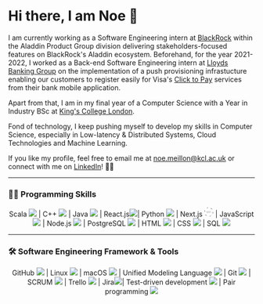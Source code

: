 # Hi there, I am Noe 👋

I am currently working as a Software Engineering intern at [BlackRock](https://www.blackrock.com/) within the Aladdin Product Group division delivering stakeholders-focused features on BlackRock's Aladdin ecosystem. Beforehand, for the year 2021-2022, I worked as a Back-end Software Engineering intern at [Lloyds Banking Group](https://www.lloydsbankinggroup.com/) on the implementation of a push provisioning infrastucture enabling our customers to register easily for Visa's [Click to Pay](https://usa.visa.com/pay-with-visa/checkout.html) services from their bank mobile application.

Apart from that, I am in my final year of a Computer Science with a Year in Industry BSc at [King's College London](https://www.kcl.ac.uk/study/undergraduate/courses/computer-science-with-a-year-in-industry-bsc).

Fond of technology, I keep pushing myself to develop my skills in Computer Science, especially in Low-latency & Distributed Systems, Cloud Technologies and Machine Learning.

If you like my profile, feel free to email me at noe.meillon@kcl.ac.uk or connect with me on [LinkedIn](https://www.linkedin.com/in/noemeillon/)! 👥💬

 ---

###  👨‍💻 Programming Skills

<div align = "center"> 
  Scala <img src = "https://cdn.freebiesupply.com/logos/large/2x/scala-4-logo-png-transparent.png" height = "20"/> | C++ <img src = "https://upload.wikimedia.org/wikipedia/commons/thumb/1/18/ISO_C%2B%2B_Logo.svg/1822px-ISO_C%2B%2B_Logo.svg.png" width = "20"/> | Java <img src = "https://plumbr.io/app/uploads/2019/06/java.png" width = "22"/> | React.js<img src = "https://upload.wikimedia.org/wikipedia/commons/thumb/a/a7/React-icon.svg/1280px-React-icon.svg.png" height = "20"/>| Python <img src = "https://upload.wikimedia.org/wikipedia/commons/thumb/c/c3/Python-logo-notext.svg/1200px-Python-logo-notext.svg.png" width="20"/> | Next.js <img src = "https://raw.githubusercontent.com/Rohan-Shakya/Rohan-Shakya/master/images/next_logo.png" height = "20"/> | JavaScript <img src = "https://cdn.iconscout.com/icon/free/png-256/javascript-2752148-2284965.png" width = "20"/> | Node.js <img src = "https://upload.wikimedia.org/wikipedia/commons/thumb/d/d9/Node.js_logo.svg/1280px-Node.js_logo.svg.png" height = "20"/> | PostgreSQL <img src = "https://upload.wikimedia.org/wikipedia/commons/thumb/2/29/Postgresql_elephant.svg/1200px-Postgresql_elephant.svg.png" width = "20"/> | HTML <img src = "https://cdn.pixabay.com/photo/2017/08/05/11/16/logo-2582748_640.png" width = "22"/> | CSS <img src = "https://camo.githubusercontent.com/0add6fa71ef42c497b9fc1333e4419e8eda6f3a9d0381b448ed66bf549a7566a/68747470733a2f2f63646e312e69636f6e66696e6465722e636f6d2f646174612f69636f6e732f736f6369616c2d6d656469612d6c6f676f732d372f36342f6373732d332d3531322e706e67" width ="20"/> | SQL  <img src = "https://i2.wp.com/blogs.perficient.com/files/2015/09/Azure-SQL-Database.png?ssl=1" width ="20"/>
</div> 

---

###  🛠 Software Engineering Framework & Tools

<div align = "center">
  GitHub <img src = "https://github.githubassets.com/images/modules/logos_page/Octocat.png" width = "22"/> | Linux <img src = "https://www.freepnglogos.com/uploads/linux-png/linux-tux-logo-png-transparent-svg-vector-bie-supply-14.png" height = "20"/> | macOS <img src = "https://wiki.videolan.org/images/MacOS_logo.png" width = "20"/> | Unified Modeling Language <img src = "https://upload.wikimedia.org/wikipedia/commons/thumb/d/d5/UML_logo.svg/2560px-UML_logo.svg.png" height = "22"/> | Git <img src = "https://git-scm.com/images/logos/downloads/Git-Icon-1788C.png" width = "20"/> | SCRUM <img src = "https://www.gokhancanpolat.com/sites/default/files/pictures/Agile.png" width = "22"/> | Trello <img src = "https://icons-for-free.com/iconfiles/png/512/cards+kanban+management+project+tasks+trello+icon-1320165725577116630.png" width = "22"/> | Jira<img src = "https://logos-world.net/wp-content/uploads/2021/02/Jira-Emblem-700x394.png" height = "18"/>| Test-driven development <img src = "https://www.aresourcepool.com/wp-content/uploads/2017/09/tdd.png" width = "20"/> | Pair programming <img src = "https://e7.pngegg.com/pngimages/592/245/png-clipart-computer-icons-collaboration-community-of-practice-collaborative-working-environment-good-partners-text-logo.png" height = "20"/>
</div>

